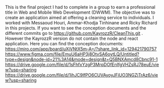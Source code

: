 This is the final project I had to complete in a group to earn a professional title in Web and Mobile Web Development (DWWM). The objective was to create an application aimed at offering a cleaning service to individuals. I worked with Messaoud Houri, Ammar-Khodja Tinhinane and Ricky Richard in this projects. If you want to see the conception documents and the different commits go to https://github.com/KayrozzR/CleanThis.git . However the KayrozzR version do not contain the node and react application.
Here you can find the conception documents: https://miro.com/app/board/uXjVNtX5m-A=/?share_link_id=129421790757 
https://www.figma.com/file/EmuU6aHP3j8OtvSA6oytLQ/Untitled?type=design&node-id=21%3A14&mode=design&t=Q5BNXAmcd8Cbnc91-1 
https://drive.google.com/file/d/1sFhfxYzgP3MrpDOfEnIfgVHZsRJ78euE/view?usp=sharing 
https://drive.google.com/file/d/1ihJC9lfPO6CUVAyoyJFiUO3NGZjTrAz6/view?usp=sharing
